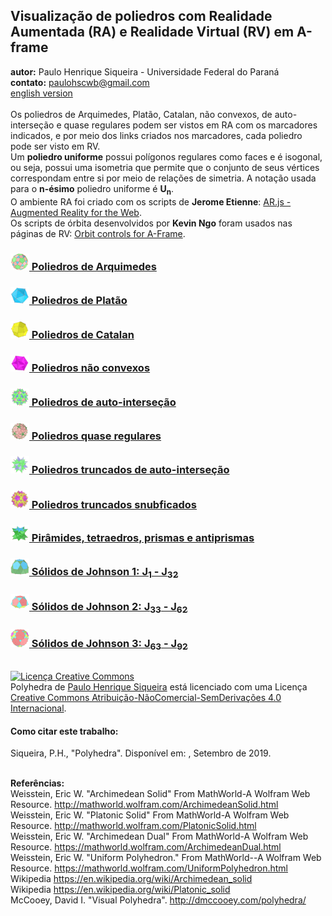 <link rel="stylesheet" href="../scripts/style.css">
<h2>Visualização de poliedros com Realidade Aumentada (RA) e Realidade Virtual (RV) em A-frame</h2>
<b>autor:</b> Paulo Henrique Siqueira - Universidade Federal do Paraná
<br><b>contato:</b> <a href="#"> paulohscwb@gmail.com </a>
<br><a href="https://paulohscwb.github.io/polyhedra/">english version</a>
<br><br>Os poliedros de Arquimedes, Platão, Catalan, não convexos, de auto-interseção e quase regulares podem ser vistos em RA com os marcadores indicados, e por meio dos links criados nos marcadores, cada poliedro pode ser visto em RV.
<br>Um <b>poliedro uniforme</b> possui polígonos regulares como faces e é isogonal, ou seja, possui uma isometria que permite que o conjunto de seus vértices correspondam entre si por meio de relações de simetria. A notação usada para o <b>n-ésimo</b> poliedro uniforme é <b>U<sub>n</sub></b>.
<br>O ambiente RA foi criado com os scripts de <b>Jerome Etienne</b>: <a href="https://github.com/jeromeetienne/AR.js" target="_blank"> AR.js - Augmented Reality for the Web</a>.
<br>Os scripts de órbita desenvolvidos por <b>Kevin Ngo</b> foram usados nas páginas de RV: <a href="https://github.com/supermedium/superframe/tree/master/components/orbit-controls/" target="_blank"> Orbit controls for A-Frame</a>.
<br>

<h3 style="margin-bottom:3px"><a target="_blank" href="../archimedes/pt-br/"><img src="../archimedes/ar/18A.png" width="30"> Poliedros de Arquimedes</a></h3>
<h3 style="margin-bottom:3px"><a target="_blank" href="../platonic/pt-br/"><img src="../platonic/ar/9A.png" width="30"> Poliedros de Platão</a></h3>
<h3 style="margin-bottom:3px"><a target="_blank" href="../catalan/pt-br/"><img src="../catalan/ar/168A.png" width="30"> Poliedros de Catalan</a></h3>
<h3 style="margin-bottom:3px"><a target="_blank" href="../nonconvex/pt-br/"><img src="../nonconvex/ar/188A.png" width="30"> Poliedros não convexos</a></h3>
<h3 style="margin-bottom:3px"><a target="_blank" href="../selfintersect/pt-br/"><img src="../selfintersect/ar/149A.png" width="30"> Poliedros de auto-interseção</a></h3>
<h3 style="margin-bottom:3px"><a target="_blank" href="../quasiregular/pt-br/"><img src="../quasiregular/ar/121A.png" width="30"> Poliedros quase regulares</a></h3>
<h3 style="margin-bottom:3px"><a target="_blank" href="../selfintersecttruncated/pt-br/"><img src="../selfintersecttruncated/ar/97A.png" width="30"> Poliedros truncados de auto-interseção</a></h3>
<h3 style="margin-bottom:3px"><a target="_blank" href="../selfintersectsnub/pt-br/"><img src="../selfintersectsnub/ar/51A.png" width="30"> Poliedros truncados snubficados</a></h3>
<h3 style="margin-bottom:3px"><a target="_blank" href="../polyhedron/pt-br/"><img src="../polyhedron/ar/103A.png" width="30"> Pirâmides, tetraedros, prismas e antiprismas</a></h3>
<h3 style="margin-bottom:3px"><a target="_blank" href="../johnson1/pt-br/"><img src="../johnson1/ar/25A.png" width="30"> Sólidos de Johnson 1: J<sub>1</sub> - J<sub>32</sub></a></h3>
<h3 style="margin-bottom:3px"><a target="_blank" href="../johnson2/pt-br/"><img src="../johnson2/ar/17bA.png" width="30"> Sólidos de Johnson 2: J<sub>33</sub> - J<sub>62</sub></a></h3>
<h3 style="margin-bottom:3px"><a target="_blank" href="../johnson3/pt-br/"><img src="../johnson3/ar/223A.png" width="30"> Sólidos de Johnson 3: J<sub>63</sub> - J<sub>92</sub></a></h3>

<br><a rel="license" href="http://creativecommons.org/licenses/by-nc-nd/4.0/"><img alt="Licença Creative Commons" style="border-width:0" src="https://i.creativecommons.org/l/by-nc-nd/4.0/88x31.png" loading="lazy"/></a><br /><span xmlns:dct="http://purl.org/dc/terms/" property="dct:title">Polyhedra</span> de <a xmlns:cc="http://creativecommons.org/ns#" href="https://paulohscwb.github.io/polyhedra/" property="cc:attributionName" rel="cc:attributionURL">Paulo Henrique Siqueira</a> está licenciado com uma Licença <a rel="license" href="http://creativecommons.org/licenses/by-nc-nd/4.0/">Creative Commons Atribuição-NãoComercial-SemDerivações 4.0 Internacional</a>.

<h4>Como citar este trabalho:</h4> 
<p>Siqueira, P.H., "Polyhedra". Disponível em: <https://paulohscwb.github.io/polyhedra/>, Setembro de 2019.</p>

<br><b>Referências:</b>
<br>Weisstein, Eric W. "Archimedean Solid" From MathWorld-A Wolfram Web Resource. <a href="http://mathworld.wolfram.com/ArchimedeanSolid.html" target="_blank">http://mathworld.wolfram.com/ArchimedeanSolid.html</a>
<br>Weisstein, Eric W. "Platonic Solid" From MathWorld-A Wolfram Web Resource. <a href="http://mathworld.wolfram.com/PlatonicSolid.html" target="_blank">http://mathworld.wolfram.com/PlatonicSolid.html</a>
<br>Weisstein, Eric W. "Archimedean Dual" From MathWorld-A Wolfram Web Resource. <a href="https://mathworld.wolfram.com/ArchimedeanDual.html" target="_blank">https://mathworld.wolfram.com/ArchimedeanDual.html</a>
<br>Weisstein, Eric W. "Uniform Polyhedron." From MathWorld--A Wolfram Web Resource. <a href="https://mathworld.wolfram.com/UniformPolyhedron.html" target="_blank">https://mathworld.wolfram.com/UniformPolyhedron.html</a>
<br>Wikipedia <a href="https://en.wikipedia.org/wiki/Archimedean_solid" target="_blank">https://en.wikipedia.org/wiki/Archimedean_solid</a>
<br>Wikipedia <a href="https://en.wikipedia.org/wiki/en.wikipedia.org/wiki/Platonic_solid" target="_blank">https://en.wikipedia.org/wiki/Platonic_solid</a>
<br>McCooey, David I. "Visual Polyhedra". <a href="http://dmccooey.com/polyhedra/" target="_blank">http://dmccooey.com/polyhedra/</a>

